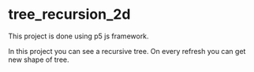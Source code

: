# tree_recursion_2d
This project is done using p5 js framework.

In this project you can see a recursive tree. On every refresh you can get new shape of tree.
